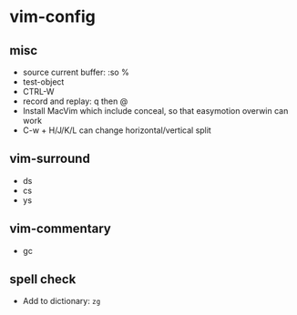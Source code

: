 # vim-config

## misc
* source current buffer: :so %
* test-object
* CTRL-W
* record and replay: q<letter> then @<letter>
* Install MacVim which include conceal, so that easymotion overwin can work
* C-w + H/J/K/L can change horizontal/vertical split

## vim-surround
* ds
* cs
* ys

## vim-commentary
* gc

## spell check
* Add to dictionary: `zg`

